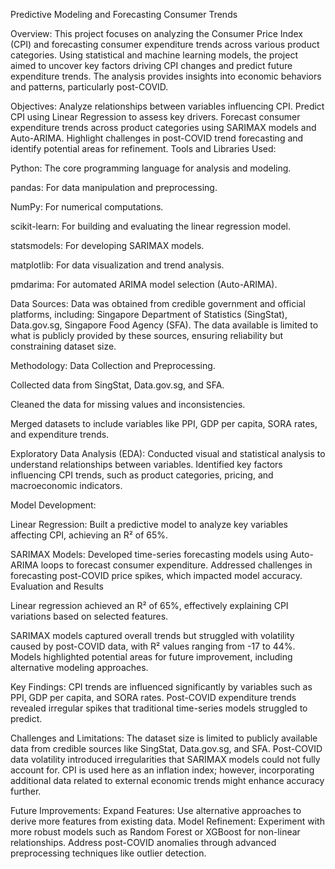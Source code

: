 Predictive Modeling and Forecasting Consumer Trends

Overview:
This project focuses on analyzing the Consumer Price Index (CPI) and forecasting consumer expenditure trends across various product categories. Using statistical and machine learning models, the project aimed to uncover key factors driving CPI changes and predict future expenditure trends. The analysis provides insights into economic behaviors and patterns, particularly post-COVID.

Objectives:
Analyze relationships between variables influencing CPI.
Predict CPI using Linear Regression to assess key drivers.
Forecast consumer expenditure trends across product categories using SARIMAX models and Auto-ARIMA.
Highlight challenges in post-COVID trend forecasting and identify potential areas for refinement.
Tools and Libraries Used:

Python: The core programming language for analysis and modeling.

pandas: For data manipulation and preprocessing.

NumPy: For numerical computations.

scikit-learn: For building and evaluating the linear regression model.

statsmodels: For developing SARIMAX models.

matplotlib: For data visualization and trend analysis.

pmdarima: For automated ARIMA model selection (Auto-ARIMA).

Data Sources:
Data was obtained from credible government and official platforms, including:
Singapore Department of Statistics (SingStat),
Data.gov.sg,
Singapore Food Agency (SFA).
The data available is limited to what is publicly provided by these sources, ensuring reliability but constraining dataset size.

Methodology:
Data Collection and Preprocessing.

Collected data from SingStat, Data.gov.sg, and SFA.

Cleaned the data for missing values and inconsistencies.

Merged datasets to include variables like PPI, GDP per capita, SORA rates, and expenditure trends.

Exploratory Data Analysis (EDA):
Conducted visual and statistical analysis to understand relationships between variables.
Identified key factors influencing CPI trends, such as product categories, pricing, and macroeconomic indicators.

Model Development:

Linear Regression: Built a predictive model to analyze key variables affecting CPI, achieving an R² of 65%.

SARIMAX Models: Developed time-series forecasting models using Auto-ARIMA loops to forecast consumer expenditure.
Addressed challenges in forecasting post-COVID price spikes, which impacted model accuracy.
Evaluation and Results

Linear regression achieved an R² of 65%, effectively explaining CPI variations based on selected features.

SARIMAX models captured overall trends but struggled with volatility caused by post-COVID data, with R² values ranging from -17 to 44%.
Models highlighted potential areas for future improvement, including alternative modeling approaches.

Key Findings:
CPI trends are influenced significantly by variables such as PPI, GDP per capita, and SORA rates.
Post-COVID expenditure trends revealed irregular spikes that traditional time-series models struggled to predict.

Challenges and Limitations:
The dataset size is limited to publicly available data from credible sources like SingStat, Data.gov.sg, and SFA.
Post-COVID data volatility introduced irregularities that SARIMAX models could not fully account for.
CPI is used here as an inflation index; however, incorporating additional data related to external economic trends might enhance accuracy further.

Future Improvements:
Expand Features: Use alternative approaches to derive more features from existing data.
Model Refinement: Experiment with more robust models such as Random Forest or XGBoost for non-linear relationships.
Address post-COVID anomalies through advanced preprocessing techniques like outlier detection.
